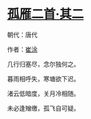 # [孤雁二首·其二](http://so.gushiwen.org/view_36927.aspx)

朝代：唐代

作者：[崔涂](http://so.gushiwen.org/author_435.aspx)

几行归塞尽，念尔独何之。

暮雨相呼失，寒塘欲下迟。

渚云低暗度，关月冷相随。

未必逢矰缴，孤飞自可疑。

